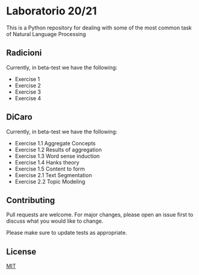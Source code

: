 # Laboratorio 20/21

This is a Python repository for dealing with some of the most common task of Natural Language Processing

## Radicioni

Currently, in beta-test we have the following:
- Exercise 1
- Exercise 2
- Exercise 3
- Exercise 4

## DiCaro

Currently, in beta-test we have the following:
- Exercise 1.1 Aggregate Concepts
- Exercise 1.2 Results of aggregation
- Exercise 1.3 Word sense induction
- Exercise 1.4 Hanks theory
- Exercise 1.5 Content to form
- Exercise 2.1 Text Segmentation
- Exercise 2.2 Topic Modeling

## Contributing

Pull requests are welcome. For major changes, please open an issue first to discuss what you would like to change.

Please make sure to update tests as appropriate.

## License

[MIT](https://choosealicense.com/licenses/mit/)
